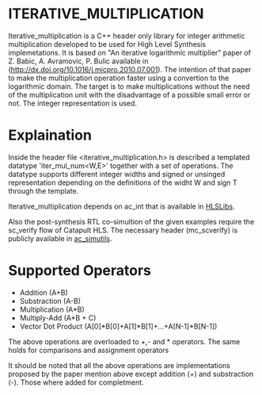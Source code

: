 # ITERATIVE_MULTIPLICATION
Iterative_multiplication is a C++ header only library for integer arithmetic multiplication developed to be used for High Level Synthesis implemetations. It is based on "An iterative logarithmic multiplier" paper of Z. Babic, A. Avramovic, P. Bulic available in (http://dx.doi.org/10.1016/j.micpro.2010.07.001). The intention of that paper to make the multiplication operation faster using a convertion to the logarithmic domain. The target is to make multiplications without the need of the multiplication unit with the disadvantage of a possible small error or not. Τhe integer representation is used.


# Explaination
Inside the header file <iterative_multiplication.h> is described a templated datatype 'iter_mul_num<W,E>' together with a set of operations. The datatype supports different integer widths and signed or unsinged representation depending on the definitions of the widht W and sign T through the template.


Iterative_multiplication depends on ac_int that is available in [HLSLibs](https://github.com/hlslibs/ac_types).

Also the post-synthesis RTL co-simultion of the given examples require the sc_verify flow of Catapult HLS. The necessary header 
(mc_scverify) is publicly available in [ac_simutils](https://github.com/hlslibs/ac_simutils/tree/master/include).

# Supported Operators

* Addition (A+B)
* Substraction (A-B)
* Multiplication (A*B)
* Multiply-Add (A*B + C)
* Vector Dot Product (A[0]*B[0]+A[1]*B[1]+...+A[N-1]*B[N-1])

The above operations are overloaded to +,- and * operators. The same holds for comparisons and assignment operators

It should be noted that all the above operations are implementations proposed by the paper mention above except addition (+) and substraction (-). Those where added for completment.
